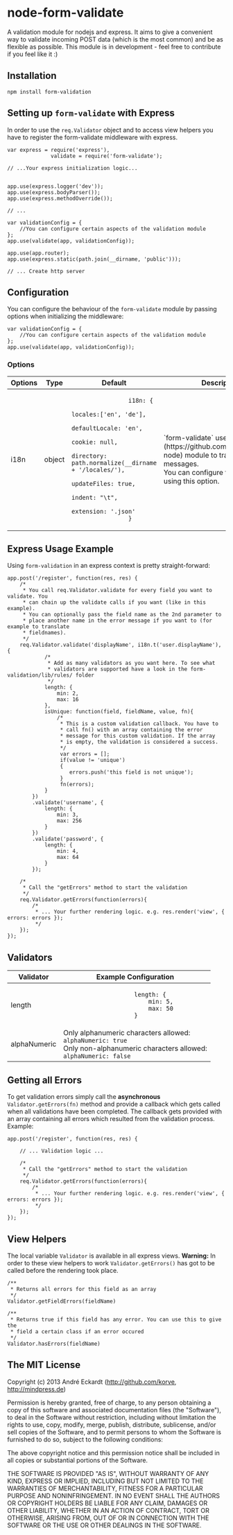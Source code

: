 # node-form-validate

A validation module for nodejs and express. It aims to give a convenient way to validate incoming POST data (which is the most common) and be as flexible as possible. This module is in development - feel free to contribute if you feel like it :)

## Installation
    npm install form-validation
    
 
## Setting up `form-validate` with Express
In order to use the `req.Validator` object and to access view helpers you have to register the form-validate middleware with express. 

    var express = require('express'),
                  validate = require('form-validate');
                  
    // ...Your express initialization logic...
    
    
    app.use(express.logger('dev'));
	app.use(express.bodyParser());
	app.use(express.methodOverride());
    
    // ...
	
	var validationConfig = {
    	//You can configure certain aspects of the validation module
	};
	app.use(validate(app, validationConfig));
        
	app.use(app.router);
	app.use(express.static(path.join(__dirname, 'public')));
    
    // ... Create http server

## Configuration
You can configure the behaviour of the `form-validate` module by passing options when initializing the middleware:

	var validationConfig = {
    	//You can configure certain aspects of the validation module
	};
	app.use(validate(app, validationConfig));
### Options

<table>
	<thead>
      <tr>
          <th>Options</th>
          <th>Type</th>
          <th>Default</th>
          <th>Description</th>
      </tr>
    </thead>
    <tbody>
    	<tr>
        	<td>i18n</td>
        	<td>object</td>
        	<td>
        	    <code>        	    
                i18n: {
                    locales:['en', 'de'],
                    defaultLocale: 'en',
                    cookie: null,
                    directory: path.normalize(__dirname + '/locales/'),
                    updateFiles: true,
                    indent: "\t",
                    extension: '.json'
                }
        	    </code>
        	</td>
        	<td>`form-validate` uses the [`i18n`](https://github.com/mashpie/i18n-node) module to translate the error messages. <br>You can configure the i18n module using this option.</td>
        </tr>
    </tbody>
</table>

## Express Usage Example

Using `form-validation` in an express context is pretty straight-forward:

    app.post('/register', function(res, res) {
        /*
         * You call req.Validator.validate for every field you want to validate. You
         * can chain up the validate calls if you want (like in this example).
         * You can optionally pass the field name as the 2nd parameter to
         * place another name in the error message if you want to (for example to translate 
         * fieldnames).
         */
        req.Validator.validate('displayName', i18n.t('user.displayName'), {
                /*
                 * Add as many validators as you want here. To see what 
                 * validators are supported have a look in the form-validation/lib/rules/ folder
                 */
                length: {
                    min: 2,
                    max: 16
                },
                isUnique: function(field, fieldName, value, fn){
                    /*
                     * This is a custom validation callback. You have to
                     * call fn() with an array containing the error 
                     * message for this custom validation. If the array
                     * is empty, the validation is considered a success.
                     */
                     var errors = [];
                     if(value != 'unique')
                     {
                        errors.push('this field is not unique');
                     }
                     fn(errors); 
                }
            })
            .validate('username', {
                length: {
                    min: 3,
                    max: 256
                }
            })
            .validate('password', {
                length: {
                    min: 4,
                    max: 64
                }
            });
        
        /*
         * Call the "getErrors" method to start the validation
         */
        req.Validator.getErrors(function(errors){
            /*
             * ... Your further rendering logic. e.g. res.render('view', { errors: errors });
             */
        });
    });    

## Validators

<table>
    <thead>
      <tr>
          <th>Validator</th>
          <th>Example Configuration</th>
      </tr>
    </thead>
    <tbody>
    	<tr>
        	<td>length</td>
        	<td>
                <code>
                    length: {
                        min: 5,
                        max: 50
                    }
                </code>
            </td>
        </tr>
        <tr>
        	<td>alphaNumeric</td>
        	<td>
            	Only alphanumeric characters allowed:
                <br>
                <code>alphaNumeric: true</code><br>
                Only non-alphanumeric characters allowed:<br>
                <code>alphaNumeric: false</code>
            </td>
        </tr>
    </tbody>
</table>

## Getting all Errors
To get validation errors simply call the **asynchronous** `Validator.getErrors(fn)` method and provide a callback which gets called when all validations have been completed. The callback gets provided with an array containing all errors which resulted from the validation process.
Example:

	app.post('/register', function(res, res) {
        
        // ... Validation logic ... 
        
        /*
         * Call the "getErrors" method to start the validation
         */
        req.Validator.getErrors(function(errors){
            /*
             * ... Your further rendering logic. e.g. res.render('view', { errors: errors });
             */
        });
    });    

## View Helpers
The local variable `Validator` is available in all express views. **Warning:** In order to these view helpers to work `Validator.getErrors()` has got to be called before the rendering took place.

	/**
     * Returns all errors for this field as an array
     */
    Validator.getFieldErrors(fieldName)
	
    /**
     * Returns true if this field has any error. You can use this to give the
     * field a certain class if an error occured
     */
    Validator.hasErrors(fieldName)

## The MIT License

Copyright (c) 2013 André Eckardt (http://github.com/korve, http://mindpress.de)

Permission is hereby granted, free of charge, to any person obtaining a copy
of this software and associated documentation files (the "Software"), to deal
in the Software without restriction, including without limitation the rights
to use, copy, modify, merge, publish, distribute, sublicense, and/or sell
copies of the Software, and to permit persons to whom the Software is
furnished to do so, subject to the following conditions:

The above copyright notice and this permission notice shall be included in
all copies or substantial portions of the Software.

THE SOFTWARE IS PROVIDED "AS IS", WITHOUT WARRANTY OF ANY KIND, EXPRESS OR
IMPLIED, INCLUDING BUT NOT LIMITED TO THE WARRANTIES OF MERCHANTABILITY,
FITNESS FOR A PARTICULAR PURPOSE AND NONINFRINGEMENT. IN NO EVENT SHALL THE
AUTHORS OR COPYRIGHT HOLDERS BE LIABLE FOR ANY CLAIM, DAMAGES OR OTHER
LIABILITY, WHETHER IN AN ACTION OF CONTRACT, TORT OR OTHERWISE, ARISING FROM,
OUT OF OR IN CONNECTION WITH THE SOFTWARE OR THE USE OR OTHER DEALINGS IN
THE SOFTWARE.